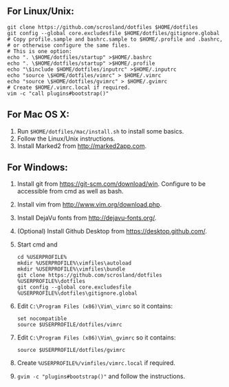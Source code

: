 ## For Linux/Unix:

  ```
  git clone https://github.com/scrosland/dotfiles $HOME/dotfiles
  git config --global core.excludesfile $HOME/dotfiles/gitignore.global
  # Copy profile.sample and bashrc.sample to $HOME/.profile and .bashrc,
  # or otherwise configure the same files.
  # This is one option:
  echo ". \$HOME/dotfiles/startup" >$HOME/.bashrc
  echo ". \$HOME/dotfiles/startup" >$HOME/.profile
  echo "\$include $HOME/dotfiles/inputrc" >$HOME/.inputrc
  echo "source \$HOME/dotfiles/vimrc" > $HOME/.vimrc
  echo "source \$HOME/dotfiles/gvimrc" > $HOME/.gvimrc
  # Create $HOME/.vimrc.local if required.
  vim -c "call plugins#bootstrap()"
  ```


## For Mac OS X:

  1. Run `$HOME/dotfiles/mac/install.sh` to install some basics.
  1. Follow the Linux/Unix instructions.
  1. Install Marked2 from http://marked2app.com.


## For Windows:

  1. Install git from https://git-scm.com/download/win. Configure to be accessible from cmd as well as bash.

  1. Install vim from http://www.vim.org/download.php.

  1. Install DejaVu fonts from http://dejavu-fonts.org/.

  1. (Optional) Install Github Desktop from https://desktop.github.com/.

  1. Start cmd and

      ```
      cd %USERPROFILE%
      mkdir %USERPROFILE%\vimfiles\autoload
      mkdir %USERPROFILE%\vimfiles\bundle
      git clone https://github.com/scrosland/dotfiles %USERPROFILE%\dotfiles
      git config --global core.excludesfile %USERPROFILE%\dotfiles\gitignore.global
      ```

  1. Edit `C:\Program Files (x86)\Vim\_vimrc` so it contains:

      ```
      set nocompatible
      source $USERPROFILE/dotfiles/vimrc
      ```

  1. Edit `C:\Program Files (x86)\Vim\_gvimrc` so it contains:

      ```
      source $USERPROFILE/dotfiles/gvimrc
      ```

  1. Create `%USERPROFILE%/vimfiles/vimrc.local` if required.

  1. `gvim -c "plugins#bootstrap()"` and follow the instructions.

